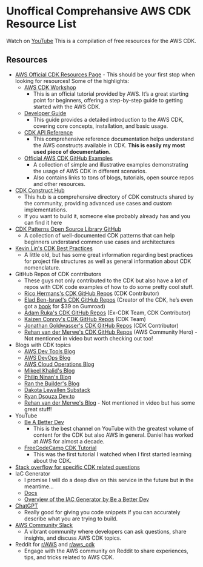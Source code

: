 # Unoffical Comprehansive AWS CDK Resource List
Watch on [YouTube]()
This is a compilation of free resources for the AWS CDK.
## Resources
* [AWS Official CDK Resources Page](https://aws.amazon.com/cdk/resources/) - This should be your first stop when looking for resources! Some of the highlights:
    * [AWS CDK Workshop](https://catalog.us-east-1.prod.workshops.aws/workshops/10141411-0192-4021-afa8-2436f3c66bd8/en-US)
      * This is an official tutorial provided by AWS. It’s a great starting point for beginners, offering a step-by-step guide to getting started with the AWS CDK.
    * [Developer Guide](https://docs.aws.amazon.com/cdk/v2/guide/home.html)
      * This guide provides a detailed introduction to the AWS CDK, covering core concepts, installation, and basic usage.
    * [CDK API Reference](https://docs.aws.amazon.com/cdk/api/v2/docs/aws-construct-library.html)
      * This comprehensive reference documentation helps understand the AWS constructs available in CDK. **This is easily my most used piece of documentation.**
    * [Official AWS CDK GitHub Examples](https://github.com/aws-samples/aws-cdk-examples)
      * A collection of simple and illustrative examples demonstrating the usage of AWS CDK in different scenarios.
      * Also contains links to tons of blogs, tutorials, open source repos and other resources.
* [CDK Construct Hub](https://constructs.dev/)
  * This hub is a comprehensive directory of CDK constructs shared by the community, providing advanced use cases and custom implementations.
  * If you want to build it, someone else probably already has and you can find it here
* [CDK Patterns Open Source Library GitHub](https://github.com/cdk-patterns?tab=repositories)
    * A collection of well-documented CDK patterns that can help beginners understand common use cases and architectures
* [Kevin Lin's CDK Best Practices](https://github.com/kevinslin/open-cdk?tab=readme-ov-file#constructs)
    * A little old, but has some great information regarding best practices for project file structures as well as general information about CDK nomenclature.
* GitHub Repos of CDK contributors
    * These guys not only contributed to the CDK but also have a lot of repos with CDK code examples of how to do some pretty cool stuff.
    * [Rico Hermans's CDK GitHub Repos](https://github.com/rix0rrr?tab=repositories&q=cdk&type=&language=&sort=) (CDK Contributor)
    * [Elad Ben-Israel's CDK GitHub Repos](https://taimos.gumroad.com/l/cdkbook) (Creator of the CDK, he’s even got a [book](https://taimos.gumroad.com/l/cdkbook) for $39 on Gumroad)
    * [Adam Ruka's CDK GitHub Repos](https://github.com/skinny85?tab=repositories&q=cdk&type=&language=&sort=) (Ex-CDK Team, CDK Contributor)
    * [Kaizen Conroy's CDK GitHub Repos](https://github.com/kaizencc?tab=repositories&q=cdk&type=&language=&sort=) (CDK Team)
    * [Jonathan Goldwasser's CDK GitHub Repos](https://github.com/jogold?tab=repositories&q=cdk&type=&language=&sort=) (CDK Contributor)
    * [Rehan van der Merwe's CDK GitHub Repos](https://github.com/rehanvdm?tab=repositories&q=cdk&type=&language=&sort=) (AWS Community Hero) - Not mentioned in video but worth checking out too!
* Blogs with CDK topics
    * [AWS Dev Tools Blog](https://aws.amazon.com/blogs/developer/tag/aws-cdk/)
    * [AWS DevOps Blog](https://aws.amazon.com/blogs/devops/tag/aws-cdk/)
    * [AWS Cloud Operations Blog](https://aws.amazon.com/blogs/mt/tag/aws-cdk/)
    * [Mikeel Khalid's Blog](https://blog.mikaeels.com/series/aws-cdk)
    * [Philip Ninan's Blog](https://blog.phillipninan.com/series/aws-cdk)
    * [Ran the Builder's Blog](https://www.ranthebuilder.cloud/blog/categories/cdk)
    * [Dakota Lewallen Substack](https://substack.com/@dakotalewallen)
    * [Ryan Dsouza Dev.to](https://dev.to/ryands17)
    * [Rehan van der Merwe's Blog](https://rehanvdm.com/blog/aws-cdk-starter-configuration-multiple-environments-cicd) - Not mentioned in video but has some great stuff!
* YouTube
    * [Be A Better Dev](https://www.youtube.com/@BeABetterDev)
        * This is the best channel on YouTube with the greatest volume of content for the CDK but also AWS in general. Daniel has worked at AWS for almost a decade.
    * [FreeCodeCamp CDK Tutorial](https://www.youtube.com/watch?v=T-H4nJQyMig)
        * This was the first tutorial I watched when I first started  learning about the CDK.
* [Stack overflow for specific CDK related questions](https://stackoverflow.com/questions/tagged/aws-cdk)
* IaC Generator
  * I promise I will do a deep dive on this service in the future but in the meantime...
  * [Docs](https://docs.aws.amazon.com/AWSCloudFormation/latest/UserGuide/generate-IaC.html)
  * [Overview of the IAC Generator by Be a Better Dev](https://www.youtube.com/watch?v=zyT4y-rfu7s)
* [ChatGPT](https://chatgpt.com/)
    * Really good for giving you code snippets if you can accurately describe what you are trying to build.
* [AWS Community Slack](https://cdk.dev/)
    * A vibrant community where developers can ask questions, share insights, and discuss AWS CDK topics.
* Reddit for [r/AWS](https://www.reddit.com/r/aws/) and [r/aws_cdk](https://reddit.com/r/aws_cdk/)
    * Engage with the AWS community on Reddit to share experiences, tips, and tricks related to AWS CDK.